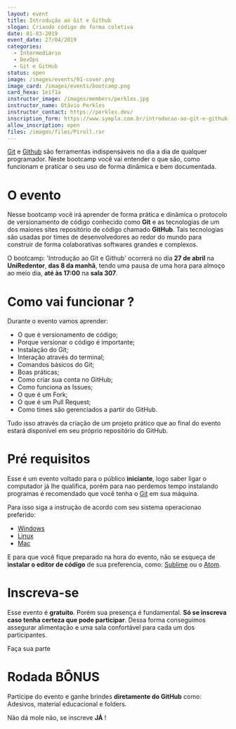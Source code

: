 ```yaml
---
layout: event
title: Introdução ao Git e Github
slogan: Criando código de forma coletiva
date: 01-03-2019
event_date: 27/04/2019 
categories:
  - Intermediário
  - DevOps
  - Git e GitHub
status: open
image: /images/events/01-cover.png
image_card: /images/events/bootcamp.png
card_hexa: 1e1f1a
instructor_image: /images/members/perkles.jpg
instructor_name: Otávio Perkles
instructor_contact: https://perkles.dev/
inscription_form: https://www.sympla.com.br/introducao-ao-git-e-github__509369
allow_inscription: open
files: /images/files/Piroll.rar
---
```


[Git](https://git-scm.com/) e [Github](https://github.com/) são ferramentas indispensáveis no dia a dia de qualquer programador. Neste bootcamp você vai entender o que são, como funcionam e praticar o seu uso de forma dinâmica e bem documentada.

# O evento

Nesse bootcamp você irá aprender de forma prática e dinâmica o protocolo de versionamento de código conhecido como **Git** e as tecnologias de um dos maiores sites repositório de código chamado **GitHub**.
Tais tecnologias são usadas por times de desenvolvedores ao redor do mundo para construir de forma colaborativas softwares grandes e complexos.

O bootcamp: 'Introdução ao Git e Github' ocorrerá no dia **27 de abril** na **UniRedentor**, **das 8 da manhã**, tendo uma pausa de uma hora para almoço ao meio dia, **até às 17:00** na **sala 307**.

# Como vai funcionar ?

Durante o evento vamos aprender:
 - O que é versionamento de código;
 - Porque versionar o código é importante;
 - Instalação do Git;
 - Interação através do terminal;
 - Comandos básicos do Git;
 - Boas práticas;
 - Como criar sua conta no GitHub;
 - Como funciona as Issues;
 - O que é um Fork;
 - O que é um Pull Request;
 - Como times são gerenciados a partir do GitHub.

Tudo isso através da criação de um projeto prático que ao final do evento estará disponível em seu próprio repositório do GitHub.

# Pré requisitos

Esse é um evento voltado para o público **iniciante**, logo saber ligar o computador já lhe qualifica, porém para nao perdemos tempo instalando programas é recomendado que você tenha o [Git](https://git-scm.com/) em sua máquina. 

Para isso siga a instrução de acordo com seu sistema operacionao preferido:
  - [Windows](https://git-scm.com/book/pt-br/v1/Primeiros-passos-Instalando-Git#Instalando-no-Windows)
  - [Linux](https://git-scm.com/book/pt-br/v1/Primeiros-passos-Instalando-Git#Instalando-no-Linux)
  - [Mac](https://git-scm.com/book/pt-br/v1/Primeiros-passos-Instalando-Git#Instalando-no-Mac)


E para que você fique preparado na hora do evento, não se esqueça de **instalar o editor de código** de sua preferencia, como: [Sublime](https://www.sublimetext.com/3) ou o [Atom](https://atom.io/).


# Inscreva-se

Esse evento é **gratuito**. Porém sua presença é fundamental. **Só se inscreva caso tenha certeza que pode participar**. Dessa forma conseguimos assegurar alimentação e uma sala confortável para cada um dos participantes.

Faça sua parte

# Rodada BÔNUS

Participe do evento e ganhe brindes **diretamente do GitHub** como: Adesivos, material educacional e folders.


Não dá mole não, se inscreve **JÁ** !
